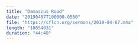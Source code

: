 ```yaml
---
title: "Damascus Road"
date: "20190407T100000-0500"
file: "https://cflcn.org/sermons/2019-04-07.m4a"
length: "10854031"
duration: "44:48"
---
```

